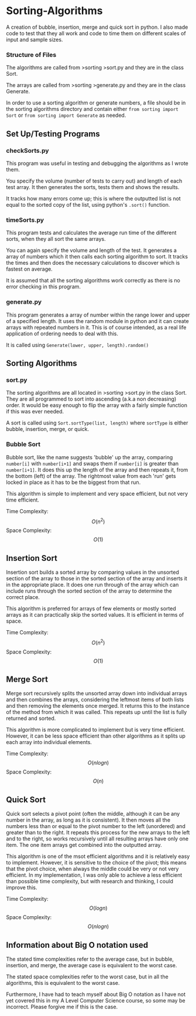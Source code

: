 # Sorting-Algorithms
A creation of bubble, insertion, merge and quick sort in python. I also made code to test that they all work and code to time them on different scales of input and sample sizes.

### Structure of Files
The algorithms are called from >sorting >sort.py and they are in the class Sort. 

The arrays are called from >sorting >generate.py and they are in the class Generate. 

In order to use a sorting algorithm or generate numbers, a file should be in the sorting algorithms directory and contain either ```from sorting import Sort``` or ```from sorting import Generate``` as needed.

## Set Up/Testing Programs

### checkSorts.py
This program was useful in testing and debugging the algorithms as I wrote them. 

You specify the volume (number of tests to carry out) and length of each test array. It then generates the sorts, tests them and shows the results. 

It tracks how many errors come up; this is where the outputted list is not equal to the sorted copy of the list, using python's ```.sort()``` function.

### timeSorts.py
This program tests and calculates the average run time of the different sorts, when they all sort the same arrays. 

You can again specify the volume and length of the test. It generates a array of numbers which it then calls each sorting algorithm to sort. It tracks the times and then does the necessary calculations to discover which is fastest on average.

It is assumed that all the sorting algorithms work correctly as there is no error checking in this program. 

### generate.py
This program generates a array of number within the range lower and upper of a specified length. It uses the random module in python and it can create arrays with repeated numbers in it. This is of course intended, as a real life application of ordering needs to deal with this.

It is called using ```Generate(lower, upper, length).random()```

## Sorting Algorithms

### sort.py
The sorting algorithms are all located in >sorting >sort.py in the class Sort. They are all programmed to sort into ascending (a.k.a non decreasing) order. It would be easy enough to flip the array with a fairly simple function if this was ever needed.

A sort is called using ```Sort.sortType(list, length)``` where ```sortType``` is either bubble, insertion, merge, or quick.

### Bubble Sort
Bubble sort, like the name suggests 'bubble' up the array, comparing ```number[i]``` with ```number[i+1]``` and swaps them if ```number[i]``` is greater than ```number[i+1]```. It does this up the length of the array and then repeats it, from the bottom (left) of the array. The rightmost value from each 'run' gets locked in place as it has to be the biggest from that run.

This algorithm is simple to implement and very space efficient, but not very time efficient.

Time Complexity: $$O(n^2)$$
Space Complexity: $$O(1)$$

## Insertion Sort
Insertion sort builds a sorted array by comparing values in the unsorted section of the array to those in the sorted section of the array and inserts it in the appropriate place. It does one run through of the array which can include runs through the sorted section of the array to determine the correct place.

This algorithm is preferred for arrays of few elements or mostly sorted arrays as it can practically skip the sorted values. It is efficient in terms of space.

Time Complexity: $$O(n^2)$$
Space Complexity: $$O(1)$$

## Merge Sort
Merge sort recursively splits the unsorted array down into individual arrays and then combines the arrays, considering the leftmost items of both lists and then removing the elements once merged. It returns this to the instance of the method from which it was called. This repeats up until the list is fully returned and sorted.

This algorithm is more complicated to implement but is very time efficient. However, it can be less space efficient than other algorithms as it splits up each array into individual elements.

Time Complexity: $$O(n log n)$$
Space Complexity: $$O(n)$$

## Quick Sort
Quick sort selects a pivot point (often the middle, although it can be any number in the array, as long as it is consistent). It then moves all the numbers less than or equal to the pivot number to the left (unordered) and greater than to the right. It repeats this process for the new arrays to the left and to the right, so works recursively until all resulting arrays have only one item. The one item arrays get combined into the outputted array.

This algorithm is one of the msot efficient algorithms and it is relatively easy to implement. However, it is sensitive to the choice of the pivot; this means that the pivot choice, when always the middle could be very or not very efficient. In my implementation, I was only able to achieve a less efficient than possible time complexity, but with research and thinking, I could improve this.

Time Complexity: $$O(log n)$$
Space Complexity: $$O(n log n)$$

## Information about Big O notation used
The stated time complexities refer to the average case, but in bubble, insertion, and merge, the average case is equivalent to the worst case.

The stated space complexities refer to the worst case, but in all the algorithms, this is equivalent to the worst case.

Furthermore, I have had to teach myself about Big O notation as I have not yet covered this in my A Level Computer Science course, so some may be incorrect. Please forgive me if this is the case.
